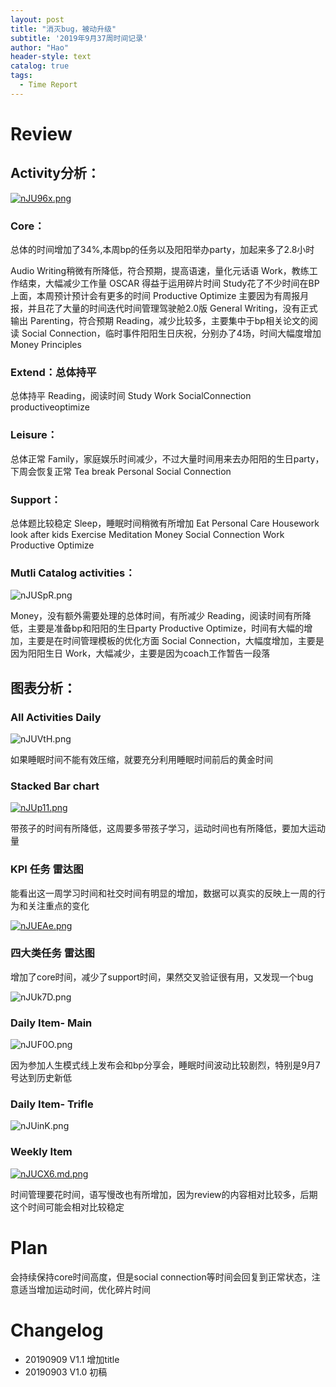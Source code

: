 ```yaml
---
layout: post
title: "消灭bug，被动升级"
subtitle: '2019年9月37周时间记录'
author: "Hao"
header-style: text
catalog: true
tags:
  - Time Report
---
```




# Review
## Activity分析：

[![nJU96x.png](https://s2.ax1x.com/2019/09/09/nJU96x.png)](https://imgchr.com/i/nJU96x)



### Core：

总体的时间增加了34%,本周bp的任务以及阳阳举办party，加起来多了2.8小时


Audio Writing稍微有所降低，符合预期，提高语速，量化元话语
Work，教练工作结束，大幅减少工作量
OSCAR 得益于运用碎片时间
Study花了不少时间在BP上面，本周预计预计会有更多的时间
Productive Optimize 主要因为有周报月报，并且花了大量的时间迭代时间管理驾驶舱2.0版
General Writing，没有正式输出
Parenting，符合预期
Reading，减少比较多，主要集中于bp相关论文的阅读
Social Connection，临时事件阳阳生日庆祝，分别办了4场，时间大幅度增加
Money
Principles

### Extend：总体持平
总体持平
Reading，阅读时间
Study
Work
SocialConnection
productiveoptimize

### Leisure：
总体正常
Family，家庭娱乐时间减少，不过大量时间用来去办阳阳的生日party，下周会恢复正常
Tea break
Personal
Social Connection

### Support：
总体题比较稳定
Sleep，睡眠时间稍微有所增加
Eat
Personal Care
Housework
look after kids
Exercise
Meditation
Money
Social Connection
Work
Productive Optimize

### Mutli Catalog activities：
![nJUSpR.png](https://s2.ax1x.com/2019/09/09/nJUSpR.png)



Money，没有额外需要处理的总体时间，有所减少
Reading，阅读时间有所降低，主要是准备bp和阳阳的生日party
Productive Optimize，时间有大幅的增加，主要是在时间管理模板的优化方面
Social Connection，大幅度增加，主要是因为阳阳生日
Work，大幅减少，主要是因为coach工作暂告一段落

## 图表分析：

### All Activities Daily

![nJUVtH.png](https://s2.ax1x.com/2019/09/09/nJUVtH.png)



如果睡眠时间不能有效压缩，就要充分利用睡眠时间前后的黄金时间

### Stacked Bar chart
[![nJUp11.png](https://s2.ax1x.com/2019/09/09/nJUp11.png)](https://imgchr.com/i/nJUp11)



带孩子的时间有所降低，这周要多带孩子学习，运动时间也有所降低，要加大运动量

### KPI 任务 雷达图

能看出这一周学习时间和社交时间有明显的增加，数据可以真实的反映上一周的行为和关注重点的变化

[![nJUEAe.png](https://s2.ax1x.com/2019/09/09/nJUEAe.png)](https://imgchr.com/i/nJUEAe)



### 四大类任务 雷达图

增加了core时间，减少了support时间，果然交叉验证很有用，又发现一个bug

![nJUk7D.png](https://s2.ax1x.com/2019/09/09/nJUk7D.png)



### Daily Item- Main
![nJUF0O.png](https://s2.ax1x.com/2019/09/09/nJUF0O.png)



因为参加人生模式线上发布会和bp分享会，睡眠时间波动比较剧烈，特别是9月7号达到历史新低

### Daily Item- Trifle



![nJUinK.png](https://s2.ax1x.com/2019/09/09/nJUinK.png)



### Weekly Item

[![nJUCX6.md.png](https://s2.ax1x.com/2019/09/09/nJUCX6.md.png)](https://imgchr.com/i/nJUCX6)



时间管理要花时间，语写慢改也有所增加，因为review的内容相对比较多，后期这个时间可能会相对比较稳定

# Plan

会持续保持core时间高度，但是social connection等时间会回复到正常状态，注意适当增加运动时间，优化碎片时间



# Changelog
* 20190909 V1.1 增加title
* 20190903 V1.0 初稿